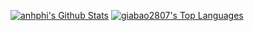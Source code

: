 <a href="https://github.com/giabao2807/github-readme-stats"><img alt="anhphi's Github Stats" src="https://github-readme-stats.vercel.app/api?username=foxxy&show_icons=true&count_private=true&theme=react&hide_border=true&bg_color=0D1117" /></a>
  <a href="https://github.com/giabao2807/github-readme-stats"><img alt="giabao2807's Top Languages" src="https://github-readme-stats.anuraghazra1.vercel.app/api/top-langs/?username=foxxy&show_icons=true&locale=en&layout=compact&theme=react&hide_border=true&bg_color=0D1117" alt="anhphi-stats" /></a>
